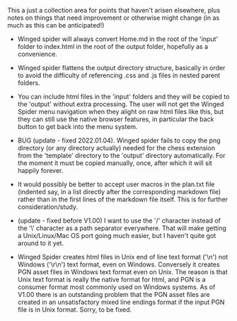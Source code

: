 This a just a collection area for points that haven't arisen elsewhere, plus notes on things that
need improvement or otherwise might change (in as much as this can be anticipated!)

- Winged spider will always convert Home.md in the root of the 'input' folder to index.html in
the root of the output folder, hopefully as a convenience.

- Winged spider flattens the output directory structure, basically in order to avoid the difficulty
of referencing .css and .js files in nested parent folders.

- You can include html files in the 'input' folders and they will be copied to the 'output' without
extra processing. The user will not get the Winged Spider menu navigation when they alight on raw
html files like this, but they can still use the native browser features, in particular the back
button to get back into the menu system.

- BUG (update - fixed 2022.01.04). Winged spider fails to copy the png directory (or any directory actually) needed for the chess
extension from the 'template' directory to the 'output' directory automatically. For the moment it
must be copied manually, once, after which it will sit happily forever.

- It would possibly be better to accept user macros in the plan.txt file (indented say, in a list
directly after the corresponding markdown file) rather than in the first lines of the markdown
file itself. This is for further consideration/study.

- (update - fixed before V1.00) I want to use the '/' character instead of the '&#x5c;' character as a path separator everywhere. That will make
getting a Unix/Linux/Mac OS port going much easier, but I haven't quite got around to it yet.

- Winged Spider creates html files in Unix end of line text format ('&#x5c;n') not Windows ('&#x5c;r&#x5c;n') text format, even on Windows.
Conversely it creates PGN asset files in Windows text format even on Unix. The reason is that Unix text format is really the native
format for html, and PGN is a consumer format most commonly used on Windows systems. As of V1.00 there is an outstanding problem that the PGN asset files are created in an unsatisfactory mixed line
endings format if the input PGN file is in Unix format. Sorry, to be fixed.
